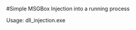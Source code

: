 #Simple MSGBox Injection into a running process

Usage: dll_injection.exe <Target PID> <DLL Path to Inject>
